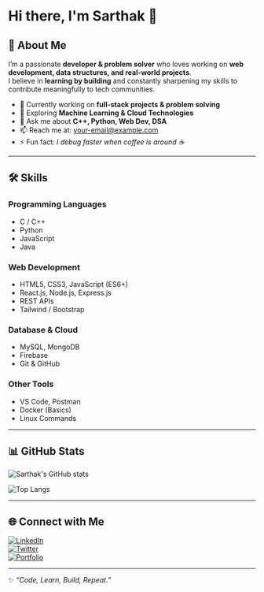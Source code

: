 # Hi there, I'm Sarthak 👋  

## 🚀 About Me  
I’m a passionate **developer & problem solver** who loves working on **web development, data structures, and real-world projects**.  
I believe in **learning by building** and constantly sharpening my skills to contribute meaningfully to tech communities.  

- 🔭 Currently working on **full-stack projects & problem solving**  
- 🌱 Exploring **Machine Learning & Cloud Technologies**  
- 💬 Ask me about **C++, Python, Web Dev, DSA**  
- 📫 Reach me at: [your-email@example.com](mailto:your-email@example.com)  
- ⚡ Fun fact: *I debug faster when coffee is around ☕*  

---

## 🛠️ Skills  

### Programming Languages  
- C / C++  
- Python  
- JavaScript  
- Java  

### Web Development  
- HTML5, CSS3, JavaScript (ES6+)  
- React.js, Node.js, Express.js  
- REST APIs  
- Tailwind / Bootstrap  

### Database & Cloud  
- MySQL, MongoDB  
- Firebase  
- Git & GitHub  

### Other Tools  
- VS Code, Postman  
- Docker (Basics)  
- Linux Commands  

---

## 📊 GitHub Stats  
![Sarthak's GitHub stats](https://github-readme-stats.vercel.app/api?username=YOUR_GITHUB_USERNAME&show_icons=true&theme=radical)  

![Top Langs](https://github-readme-stats.vercel.app/api/top-langs/?username=YOUR_GITHUB_USERNAME&layout=compact&theme=tokyonight)  

---

## 🌐 Connect with Me  
[![LinkedIn](https://img.shields.io/badge/LinkedIn-blue?style=flat&logo=linkedin)](https://linkedin.com/in/YOUR_PROFILE)  
[![Twitter](https://img.shields.io/badge/Twitter-black?style=flat&logo=twitter)](https://twitter.com/YOUR_HANDLE)  
[![Portfolio](https://img.shields.io/badge/Portfolio-%F0%9F%8C%90-orange)](https://yourportfolio.com)  

---
✨ *“Code, Learn, Build, Repeat.”*  
